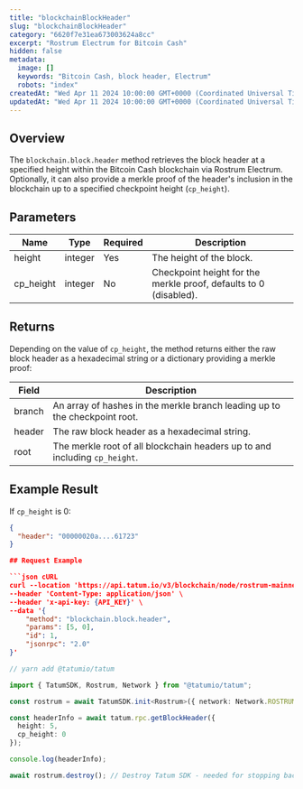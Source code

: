 ```yaml
---
title: "blockchainBlockHeader"
slug: "blockchainBlockHeader"
category: "6620f7e31ea673003624a8cc"
excerpt: "Rostrum Electrum for Bitcoin Cash"
hidden: false
metadata:
  image: []
  keywords: "Bitcoin Cash, block header, Electrum"
  robots: "index"
createdAt: "Wed Apr 11 2024 10:00:00 GMT+0000 (Coordinated Universal Time)"
updatedAt: "Wed Apr 11 2024 10:00:00 GMT+0000 (Coordinated Universal Time)"
---
```


## Overview

The `blockchain.block.header` method retrieves the block header at a specified height within the Bitcoin Cash blockchain via Rostrum Electrum. Optionally, it can also provide a merkle proof of the header's inclusion in the blockchain up to a specified checkpoint height (`cp_height`).

## Parameters

| Name      | Type    | Required | Description                                                       |
| --------- | ------- | -------- | ----------------------------------------------------------------- |
| height    | integer | Yes      | The height of the block.                                           |
| cp_height | integer | No       | Checkpoint height for the merkle proof, defaults to 0 (disabled). |

## Returns

Depending on the value of `cp_height`, the method returns either the raw block header as a hexadecimal string or a dictionary providing a merkle proof:

| Field   | Description                                                                         |
| ------- | ----------------------------------------------------------------------------------- |
| branch  | An array of hashes in the merkle branch leading up to the checkpoint root.          |
| header  | The raw block header as a hexadecimal string.                                       |
| root    | The merkle root of all blockchain headers up to and including `cp_height`.          |

## Example Result

If `cp_height` is 0:

```json
{
  "header": "00000020a....61723"
}

## Request Example

```json cURL
curl --location 'https://api.tatum.io/v3/blockchain/node/rostrum-mainnet/' \
--header 'Content-Type: application/json' \
--header 'x-api-key: {API_KEY}' \
--data '{
    "method": "blockchain.block.header",
    "params": [5, 0],
    "id": 1,
    "jsonrpc": "2.0"
}'
```
```typescript
// yarn add @tatumio/tatum

import { TatumSDK, Rostrum, Network } from "@tatumio/tatum";

const rostrum = await TatumSDK.init<Rostrum>({ network: Network.ROSTRUM_MAINNET });

const headerInfo = await tatum.rpc.getBlockHeader({
  height: 5,
  cp_height: 0
});

console.log(headerInfo);

await rostrum.destroy(); // Destroy Tatum SDK - needed for stopping background jobs
```
